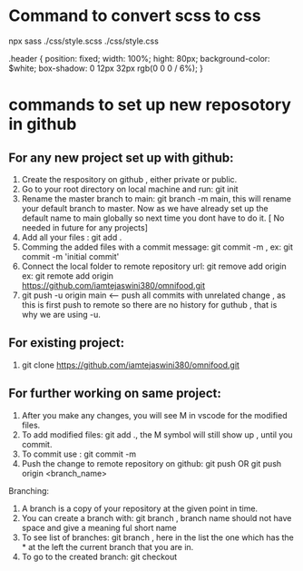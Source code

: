 # Command to convert scss to css

npx sass ./css/style.scss ./css/style.css

.header {
position: fixed;
width: 100%;
hight: 80px;
background-color: $white;
box-shadow: 0 12px 32px rgb(0 0 0 / 6%);
}

# commands to set up new reposotory in github

## For any new project set up with github:

1. Create the respository on github , either private or public.
2. Go to your root directory on local machine and run: git init
3. Rename the master branch to main: git branch -m main, this will rename your default branch to master. Now as we have already set up the default name to main globally so next time you dont have to do it. [ No needed in future for any projects]
4. Add all your files : git add .
5. Comming the added files with a commit message: git commit -m <message> , ex: git commit -m 'initial commit'
6. Connect the local folder to remote repository url: git remove add origin <url of the git repo>
   ex: git remote add origin https://github.com/iamtejaswini380/omnifood.git
7. git push -u origin main <-- push all commits with unrelated change , as this is first push to remote so there are no history for guthub , that is why we are using -u.

## For existing project:

1. git clone https://github.com/iamtejaswini380/omnifood.git

## For further working on same project:

1. After you make any changes, you will see M in vscode for the modified files.
2. To add modified files: git add ., the M symbol will still show up , until you commit.
3. To commit use : git commit -m <message>
4. Push the change to remote repository on github: git push OR git push origin <branch_name>

Branching:

1. A branch is a copy of your repository at the given point in time.
2. You can create a branch with: git branch <branchname> , branch name should not have space and give a meaning ful short name
3. To see list of branches: git branch , here in the list the one which has the \* at the left the current branch that you are in.
4. To go to the created branch: git checkout <branchname>
